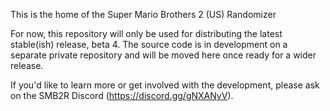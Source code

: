 This is the home of the Super Mario Brothers 2 (US) Randomizer

For now, this repository will only be used for distributing the latest stable(ish) release, beta 4.
The source code is in development on a separate private repository and will be moved here once ready for a wider release.

If you'd like to learn more or get involved with the development, please ask on the SMB2R Discord (https://discord.gg/gNXANyV).
